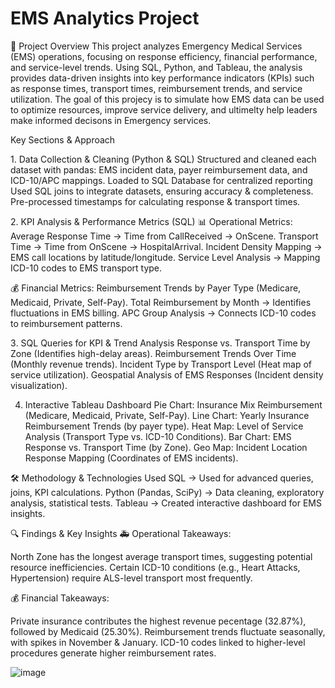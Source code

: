 # EMS Analytics Project
📌 Project Overview
This project analyzes Emergency Medical Services (EMS) operations, focusing on response efficiency, financial performance, and service-level trends. Using SQL, Python, and Tableau, the analysis provides data-driven insights into key performance indicators (KPIs) such as response times, transport times, reimbursement trends, and service utilization. The goal of this projecy is to simulate how EMS data can be used to optimize resources, improve service delivery, and ultimelty help leaders make informed decisons in Emergency services. 

Key Sections & Approach

1️. Data Collection & Cleaning (Python & SQL)
Structured and cleaned each dataset with pandas: EMS incident data, payer reimbursement data, and ICD-10/APC mappings.
Loaded to SQL Database for centralized reporting
Used SQL joins to integrate datasets, ensuring accuracy & completeness.
Pre-processed timestamps for calculating response & transport times.

2️. KPI Analysis & Performance Metrics (SQL)
📊 Operational Metrics:
Average Response Time → Time from CallReceived → OnScene.
Transport Time → Time from OnScene → HospitalArrival.
Incident Density Mapping → EMS call locations by latitude/longitude.
Service Level Analysis → Mapping ICD-10 codes to EMS transport type.

💰 Financial Metrics:
Reimbursement Trends by Payer Type (Medicare, Medicaid, Private, Self-Pay).
Total Reimbursement by Month → Identifies fluctuations in EMS billing.
APC Group Analysis → Connects ICD-10 codes to reimbursement patterns.

3️. SQL Queries for KPI & Trend Analysis
Response vs. Transport Time by Zone (Identifies high-delay areas).
Reimbursement Trends Over Time (Monthly revenue trends).
Incident Type by Transport Level (Heat map of service utilization).
Geospatial Analysis of EMS Responses (Incident density visualization).

4. Interactive Tableau Dashboard
Pie Chart: Insurance Mix Reimbursement (Medicare, Medicaid, Private, Self-Pay).
Line Chart: Yearly Insurance Reimbursement Trends (by payer type).
Heat Map: Level of Service Analysis (Transport Type vs. ICD-10 Conditions).
Bar Chart: EMS Response vs. Transport Time (by Zone).
Geo Map: Incident Location Response Mapping (Coordinates of EMS incidents).


🛠️ Methodology & Technologies Used
SQL → Used for advanced queries, joins, KPI calculations.
Python (Pandas, SciPy) → Data cleaning, exploratory analysis, statistical tests.
Tableau → Created interactive dashboard for EMS insights.

🔍 Findings & Key Insights
🚑 Operational Takeaways:

North Zone has the longest average transport times, suggesting potential resource inefficiencies.
Certain ICD-10 conditions (e.g., Heart Attacks, Hypertension) require ALS-level transport most frequently.

💰 Financial Takeaways:

Private insurance contributes the highest revenue pecentage (32.87%), followed by Medicaid (25.30%).
Reimbursement trends fluctuate seasonally, with spikes in November & January.
ICD-10 codes linked to higher-level procedures generate higher reimbursement rates.

![image](https://github.com/user-attachments/assets/50cb274e-cec2-4408-aa3e-fc6fcbea3b51)


